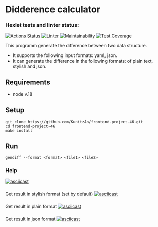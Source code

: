 # Didderence calculator

### Hexlet tests and linter status:
[![Actions Status](https://github.com/KunitzAn/frontend-project-46/workflows/hexlet-check/badge.svg)](https://github.com/KunitzAn/frontend-project-46/actions)
[![Linter](https://github.com/bmwmtv/frontend-project-46/actions/workflows/linter.yml/badge.svg)](https://github.com/bmwmtv/frontend-project-46/actions/workflows/linter.yml)
[![Maintainability](https://api.codeclimate.com/v1/badges/4443e0aef8760d43eb3d/maintainability)](https://codeclimate.com/github/KunitzAn/frontend-project-46/maintainability)
[![Test Coverage](https://api.codeclimate.com/v1/badges/4443e0aef8760d43eb3d/test_coverage)](https://codeclimate.com/github/KunitzAn/frontend-project-46/test_coverage)

This programm generate the difference between two data structure. 
- It supports the following input formats: yaml, json.
- It can generate the difference in the following formats: of plain text, stylish and json.

## Requirements

- node v.18

## Setup

    git clone https://github.com/KunitzAn/frontend-project-46.git
    cd frontend-project-46
    make install

## Run

    gendiff --format <format> <file1> <file2>

### Help

[![asciicast](https://asciinema.org/a/on17CqD4gbV0QTTaPHhVm42Vs.svg)](https://asciinema.org/a/on17CqD4gbV0QTTaPHhVm42Vs)

###

Get result in stylish format (set by default)
[![asciicast](https://asciinema.org/a/MDxRCpxTUxkUyxASoQaN34dsS.svg)](https://asciinema.org/a/MDxRCpxTUxkUyxASoQaN34dsS)

###

Get result in plain format
[![asciicast](https://asciinema.org/a/LyalImjJkc0LOXqDpYOxnZA15.svg)](https://asciinema.org/a/LyalImjJkc0LOXqDpYOxnZA15)

###

Get result in json format
[![asciicast](https://asciinema.org/a/28tVhONudeUk4S3szXOUxIwKf.svg)](https://asciinema.org/a/28tVhONudeUk4S3szXOUxIwKf)
